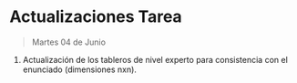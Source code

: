 # Actualizaciones Tarea

> Martes 04 de Junio

1. Actualización de los tableros de nivel experto para consistencia con el enunciado (dimensiones nxn).